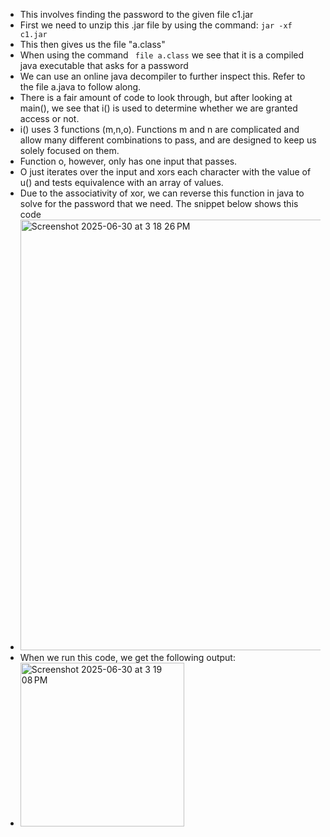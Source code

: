 - This involves finding the password to the given file c1.jar
- First we need to unzip this .jar file by using the command: ```jar -xf c1.jar```
- This then gives us the file "a.class"
- When using the command ``` file a.class``` we see that it is a compiled java executable that asks for a password
- We can use an online java decompiler to further inspect this. Refer to the file a.java to follow along.
- There is a fair amount of code to look through, but after looking at main(), we see that i() is used to determine whether we are granted access or not.
- i() uses 3 functions (m,n,o). Functions m and n are complicated and allow many different combinations to pass, and are designed to keep us solely focused on them.
- Function o, however, only has one input that passes.
- O just iterates over the input and xors each character with the value of u() and tests equivalence with an array of values.
- Due to the associativity of xor, we can reverse this function in java to solve for the password that we need. The snippet below shows this code
-  <img width="689" alt="Screenshot 2025-06-30 at 3 18 26 PM" src="https://github.com/user-attachments/assets/503d02aa-4b67-4987-ba8a-a6a8b2520064" />
- When we run this code, we get the following output: 
- <img width="262" alt="Screenshot 2025-06-30 at 3 19 08 PM" src="https://github.com/user-attachments/assets/dd0bd0e3-ef95-495e-8533-a9c0baffbf0b" />
